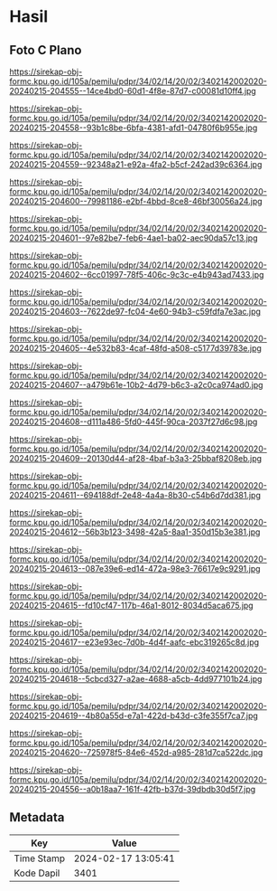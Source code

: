 # Hasil

## Foto C Plano

https://sirekap-obj-formc.kpu.go.id/105a/pemilu/pdpr/34/02/14/20/02/3402142002020-20240215-204555--14ce4bd0-60d1-4f8e-87d7-c00081d10ff4.jpg

https://sirekap-obj-formc.kpu.go.id/105a/pemilu/pdpr/34/02/14/20/02/3402142002020-20240215-204558--93b1c8be-6bfa-4381-afd1-04780f6b955e.jpg

https://sirekap-obj-formc.kpu.go.id/105a/pemilu/pdpr/34/02/14/20/02/3402142002020-20240215-204559--92348a21-e92a-4fa2-b5cf-242ad39c6364.jpg

https://sirekap-obj-formc.kpu.go.id/105a/pemilu/pdpr/34/02/14/20/02/3402142002020-20240215-204600--79981186-e2bf-4bbd-8ce8-46bf30056a24.jpg

https://sirekap-obj-formc.kpu.go.id/105a/pemilu/pdpr/34/02/14/20/02/3402142002020-20240215-204601--97e82be7-feb6-4ae1-ba02-aec90da57c13.jpg

https://sirekap-obj-formc.kpu.go.id/105a/pemilu/pdpr/34/02/14/20/02/3402142002020-20240215-204602--6cc01997-78f5-406c-9c3c-e4b943ad7433.jpg

https://sirekap-obj-formc.kpu.go.id/105a/pemilu/pdpr/34/02/14/20/02/3402142002020-20240215-204603--7622de97-fc04-4e60-94b3-c59fdfa7e3ac.jpg

https://sirekap-obj-formc.kpu.go.id/105a/pemilu/pdpr/34/02/14/20/02/3402142002020-20240215-204605--4e532b83-4caf-48fd-a508-c5177d39783e.jpg

https://sirekap-obj-formc.kpu.go.id/105a/pemilu/pdpr/34/02/14/20/02/3402142002020-20240215-204607--a479b61e-10b2-4d79-b6c3-a2c0ca974ad0.jpg

https://sirekap-obj-formc.kpu.go.id/105a/pemilu/pdpr/34/02/14/20/02/3402142002020-20240215-204608--d111a486-5fd0-445f-90ca-2037f27d6c98.jpg

https://sirekap-obj-formc.kpu.go.id/105a/pemilu/pdpr/34/02/14/20/02/3402142002020-20240215-204609--20130d44-af28-4baf-b3a3-25bbaf8208eb.jpg

https://sirekap-obj-formc.kpu.go.id/105a/pemilu/pdpr/34/02/14/20/02/3402142002020-20240215-204611--694188df-2e48-4a4a-8b30-c54b6d7dd381.jpg

https://sirekap-obj-formc.kpu.go.id/105a/pemilu/pdpr/34/02/14/20/02/3402142002020-20240215-204612--56b3b123-3498-42a5-8aa1-350d15b3e381.jpg

https://sirekap-obj-formc.kpu.go.id/105a/pemilu/pdpr/34/02/14/20/02/3402142002020-20240215-204613--087e39e6-ed14-472a-98e3-76617e9c9291.jpg

https://sirekap-obj-formc.kpu.go.id/105a/pemilu/pdpr/34/02/14/20/02/3402142002020-20240215-204615--fd10cf47-117b-46a1-8012-8034d5aca675.jpg

https://sirekap-obj-formc.kpu.go.id/105a/pemilu/pdpr/34/02/14/20/02/3402142002020-20240215-204617--e23e93ec-7d0b-4d4f-aafc-ebc319265c8d.jpg

https://sirekap-obj-formc.kpu.go.id/105a/pemilu/pdpr/34/02/14/20/02/3402142002020-20240215-204618--5cbcd327-a2ae-4688-a5cb-4dd977101b24.jpg

https://sirekap-obj-formc.kpu.go.id/105a/pemilu/pdpr/34/02/14/20/02/3402142002020-20240215-204619--4b80a55d-e7a1-422d-b43d-c3fe355f7ca7.jpg

https://sirekap-obj-formc.kpu.go.id/105a/pemilu/pdpr/34/02/14/20/02/3402142002020-20240215-204620--725978f5-84e6-452d-a985-281d7ca522dc.jpg

https://sirekap-obj-formc.kpu.go.id/105a/pemilu/pdpr/34/02/14/20/02/3402142002020-20240215-204556--a0b18aa7-161f-42fb-b37d-39dbdb30d5f7.jpg


## Metadata

| Key        | Value               |
| ---------- | ------------------- |
| Time Stamp | 2024-02-17 13:05:41 |
| Kode Dapil | 3401                |



